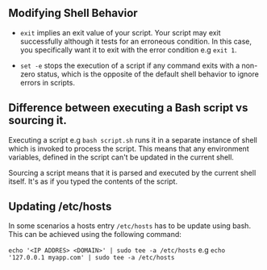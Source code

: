 ## Modifying Shell Behavior

- `exit` implies an exit value of your script. Your script may exit successfully
although it tests for an erroneous condition. In this case, you specifically
want it to exit with the error condition e.g `exit 1`.

 - `set -e` stops the execution of a script if any command exits with a non-zero status,
 which is the opposite of the default shell behavior to ignore errors in scripts.

## Difference between executing a Bash script vs sourcing it.

Executing a script e.g `bash script.sh` runs it in a separate instance of shell which is invoked to process the script. This means that any environment variables, defined in the script can't be updated in the current shell.

Sourcing a script means that it is parsed and executed by the current shell itself. It's as if you typed the contents of the script.

## Updating /etc/hosts

In some scenarios a hosts entry `/etc/hosts` has to be update using bash. This can be achieved
using the following command:

`echo '<IP ADDRES> <DOMAIN>' | sudo tee -a /etc/hosts` e.g
`echo '127.0.0.1 myapp.com' | sudo tee -a /etc/hosts`
